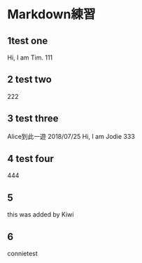 # Markdown練習

## 1test one
Hi, I am Tim.
111


## 2 test two
222


## 3 test three
Alice到此一遊 2018/07/25
Hi, I am Jodie
333


## 4 test four
444

## 5
this was added by Kiwi

## 6
connietest
